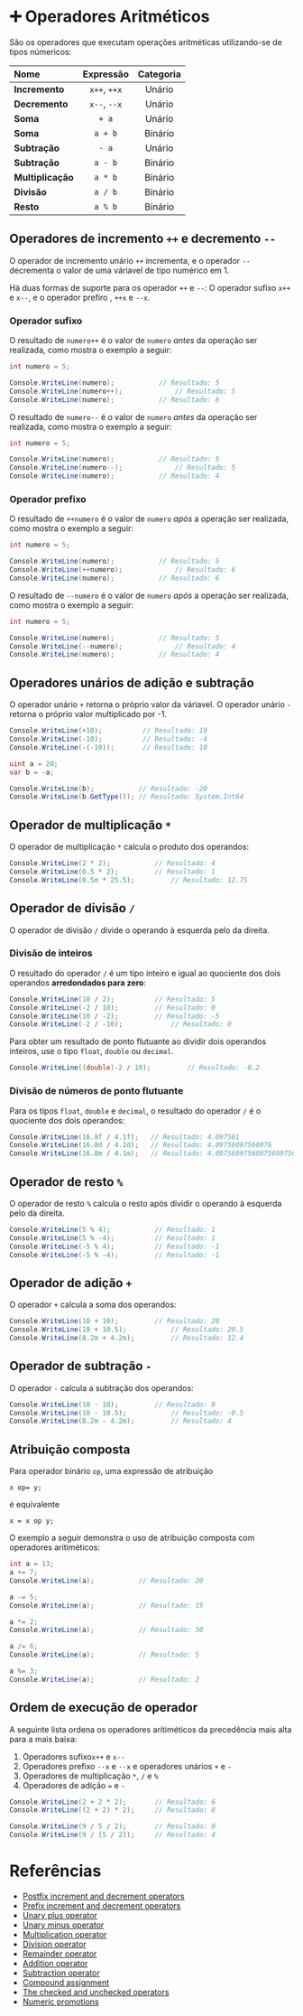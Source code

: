 # ➕ Operadores Aritméticos

São os operadores que executam operações aritméticas utilizando-se de tipos númericos:

| Nome | Expressão | Categoria |
| :--- | :---: | :---: |
**Incremento** | `x++`, `++x` | Unário
**Decremento** | `x--`, `--x` | Unário
**Soma** | `+ a` | Unário
**Soma** | `a + b` | Binário
**Subtração** | `- a` | Unário
**Subtração** | `a - b` | Binário
**Multiplicação** | `a * b` | Binário
**Divisão** | `a / b` | Binário
**Resto** | `a % b` | Binário

## Operadores de incremento `++` e decremento `--`

O operador de incremento unário `++` incrementa, e o operador `--` decrementa o valor de uma váriavel de tipo numérico em 1.

Há duas formas de suporte para os operador `++` e `--`: O operador sufixo `x++` e `x--`, e 
o operador prefiro , `++x` e `--x`.

### Operador sufixo
O resultado de `numero++` é o valor de `numero` *antes* da operação ser realizada, como mostra o exemplo a seguir:
```C#
int numero = 5;

Console.WriteLine(numero);			 // Resultado: 5
Console.WriteLine(numero++);			 // Resultado: 5
Console.WriteLine(numero);			 // Resultado: 6
```

O resultado de `numero--` é o valor de `numero` *antes* da operação ser realizada, como mostra o exemplo a seguir:
```C#
int numero = 5;

Console.WriteLine(numero);			 // Resultado: 5
Console.WriteLine(numero--);			 // Resultado: 5
Console.WriteLine(numero);			 // Resultado: 4
```

### Operador prefixo
O resultado de `++numero` é o valor de `numero` *após* a operação ser realizada, como mostra o exemplo a seguir:

```C#
int numero = 5;

Console.WriteLine(numero);			 // Resultado: 5
Console.WriteLine(++numero);			 // Resultado: 6
Console.WriteLine(numero);			 // Resultado: 6
```

O resultado de `--numero` é o valor de `numero` *após* a operação ser realizada, como mostra o exemplo a seguir:

```C#
int numero = 5;

Console.WriteLine(numero);			 // Resultado: 5
Console.WriteLine(--numero);			 // Resultado: 4
Console.WriteLine(numero);			 // Resultado: 4
```

## Operadores unários de adição e subtração

O operador unário `+` retorna o próprio valor da váriavel. O operador unário `-` retorna o próprio valor multiplicado por -1.
```C#
Console.WriteLine(+10);			 // Resultado: 10
Console.WriteLine(-10);			 // Resultado: -4
Console.WriteLine(-(-10));		 // Resultado: 10

uint a = 20;
var b = -a;

Console.WriteLine(b);			// Resultado: -20
Console.WriteLine(b.GetType());	// Resultado: System.Int64
```

## Operador de multiplicação `*`

O operador de multiplicação `*` calcula o produto dos operandos:
```C#
Console.WriteLine(2 * 2);			// Resultado: 4
Console.WriteLine(0.5 * 2);			// Resultado: 1
Console.WriteLine(0.5m * 25.5);			// Resultado: 12.75
```

## Operador de divisão `/`

O operador de divisão `/` divide o operando à esquerda pelo da direita.

### Divisão de inteiros
O resultado do operador `/` é um tipo inteiro e igual ao quociente dos dois operandos **arredondados para zero**:
```C#
Console.WriteLine(10 / 2);			// Resultado: 5
Console.WriteLine(-2 / 10);			// Resultado: 0
Console.WriteLine(10 / -2);			// Resultado: -5
Console.WriteLine(-2 / -10);			// Resultado: 0
```

Para obter um resultado de ponto flutuante ao dividir dois operandos inteiros, use o tipo `float`, `double` ou `decimal`.
```C#
Console.WriteLine((double)-2 / 10);			// Resultado: -0.2
```

### Divisão de números de ponto flutuante
Para os tipos `float`, `double` e `decimal`, o resultado do operador `/` é o quociente dos dois operandos:
```C#
Console.WriteLine(16.8f / 4.1f);   // Resultado: 4.097561
Console.WriteLine(16.8d / 4.1d);   // Resultado: 4.09756097560976
Console.WriteLine(16.8m / 4.1m);   // Resultado: 4.0975609756097560975609756098
```

## Operador de resto `%`
O operador de resto `%` calcula o resto após dividir o operando á esquerda pelo da direita.
```C#
Console.WriteLine(5 % 4);			// Resultado: 1
Console.WriteLine(5 % -4);			// Resultado: 1
Console.WriteLine(-5 % 4);			// Resultado: -1
Console.WriteLine(-5 % -4);			// Resultado: -1
```

## Operador de adição `+`
O operador `+` calcula a soma dos operandos:
```C#
Console.WriteLine(10 + 10);			// Resultado: 20
Console.WriteLine(10 + 10.5);			// Resultado: 20.5
Console.WriteLine(8.2m + 4.2m);			// Resultado: 12.4
```

## Operador de subtração `-`
O operador `-` calcula a subtração dos operandos:
```C#
Console.WriteLine(10 - 10);			// Resultado: 0
Console.WriteLine(10 - 10.5);			// Resultado: -0.5
Console.WriteLine(8.2m - 4.2m);			// Resultado: 4
```

## Atribuição composta

Para operador binário `op`, uma expressão de atribuição
```
x op= y;
```
é equivalente
```
x = x op y;
```

O exemplo a seguir demonstra o uso de atribuição composta com operadores aritiméticos:
```C#
int a = 13;
a += 7;
Console.WriteLine(a);			// Resultado: 20

a -= 5;
Console.WriteLine(a);			// Resultado: 15

a *= 2;
Console.WriteLine(a);			// Resultado: 30

a /= 6;
Console.WriteLine(a);			// Resultado: 5

a %= 3;
Console.WriteLine(a);			// Resultado: 2
```

## Ordem de execução de operador
A seguinte lista ordena os operadores aritiméticos da precedência mais alta para a mais baixa:
1. Operadores sufixo`x++` e `x--`
2. Operadores prefixo `--x` e `--x` e operadores unários `+` e `-`
3. Operadores de multiplicação `*`, `/` e `%`
4. Operadores de adição `=` e `-`

```C#
Console.WriteLine(2 + 2 * 2);		// Resultado: 6
Console.WriteLine((2 + 2) * 2);		// Resultado: 8

Console.WriteLine(9 / 5 / 2);		// Resultado: 0
Console.WriteLine(9 / (5 / 2));		// Resultado: 4
```

# Referências

* [Postfix increment and decrement operators](https://docs.microsoft.com/en-us/dotnet/csharp/src/language-reference/language-specification/expressions#postfix-increment-and-decrement-operators)
* [Prefix increment and decrement operators](https://docs.microsoft.com/en-us/dotnet/csharp/src/language-reference/language-specification/expressions#prefix-increment-and-decrement-operators)
* [Unary plus operator](https://docs.microsoft.com/en-us/dotnet/csharp/src/language-reference/language-specification/expressions#unary-plus-operator)
* [Unary minus operator](https://docs.microsoft.com/en-us/dotnet/csharp/src/language-reference/language-specification/expressions#unary-minus-operator)
* [Multiplication operator](https://docs.microsoft.com/en-us/dotnet/csharp/src/language-reference/language-specification/expressions#multiplication-operator)
* [Division operator](https://docs.microsoft.com/en-us/dotnet/csharp/src/language-reference/language-specification/expressions#division-operator)
* [Remainder operator](https://docs.microsoft.com/en-us/dotnet/csharp/src/language-reference/language-specification/expressions#remainder-operator)
* [Addition operator](https://docs.microsoft.com/en-us/dotnet/csharp/src/language-reference/language-specification/expressions#addition-operator)
* [Subtraction operator](https://docs.microsoft.com/en-us/dotnet/csharp/src/language-reference/language-specification/expressions#subtraction-operator)
* [Compound assignment](https://docs.microsoft.com/en-us/dotnet/csharp/src/language-reference/language-specification/expressions#compound-assignment)
* [The checked and unchecked operators](https://docs.microsoft.com/en-us/dotnet/csharp/src/language-reference/language-specification/expressions#the-checked-and-unchecked-operators)
* [Numeric promotions](https://docs.microsoft.com/en-us/dotnet/csharp/src/language-reference/language-specification/expressions#numeric-promotions)